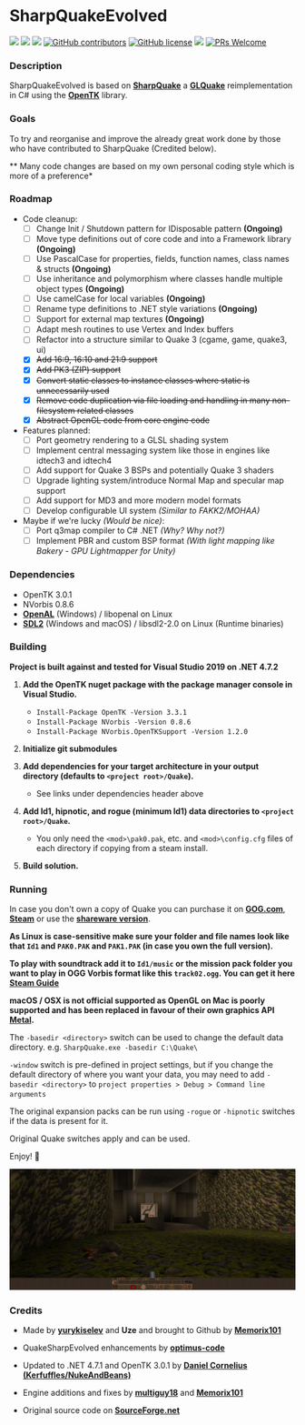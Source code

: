 
# SharpQuakeEvolved

![](https://img.shields.io/github/stars/optimus-code/SharpQuakeEvolved.svg) ![](https://img.shields.io/github/forks/optimus-code/SharpQuakeEvolved.svg) ![](https://img.shields.io/github/issues/optimus-code/SharpQuakeEvolved.svg) [![GitHub contributors](https://img.shields.io/github/contributors/optimus-code/SharpQuakeEvolved.svg)](https://GitHub.com/optimus-code/SharpQuakeEvolved/graphs/contributors/) [![GitHub license](https://img.shields.io/github/license/optimus-code/SharpQuakeEvolved.svg)](https://github.com/Naereen/StrapDown.js/blob/master/LICENSE)
 ![](https://img.shields.io/github/release/optimus-code/SharpQuakeEvolved.svg) [![PRs Welcome](https://img.shields.io/badge/PRs-welcome-brightgreen.svg?style=flat-square)](http://makeapullrequest.com)
 
### Description 

SharpQuakeEvolved is based on **[SharpQuake](https://memorix101.itch.io/sharpquake)** a **[GLQuake](https://github.com/dpteam/GLQuake3D)** reimplementation in C# using the **[OpenTK](https://github.com/opentk/opentk)** library.

### Goals

To try and reorganise and improve the already great work done by those who have contributed to SharpQuake (Credited below).

** Many code changes are based on my own personal coding style which is more of a preference*

### Roadmap

- Code cleanup:
	* [ ] Change Init / Shutdown pattern for IDisposable pattern **(Ongoing)**
	* [ ] Move type definitions out of core code and into a Framework library **(Ongoing)**
	* [ ] Use PascalCase for properties, fields, function names, class names & structs **(Ongoing)**
	* [ ] Use inheritance and polymorphism where classes handle multiple object types **(Ongoing)**
	* [ ] Use camelCase for local variables **(Ongoing)**
	* [ ] Rename type definitions to .NET style variations **(Ongoing)**
	* [ ] Support for external map textures **(Ongoing)**
	* [ ] Adapt mesh routines to use Vertex and Index buffers
	* [ ] Refactor into a structure similar to Quake 3 (cgame, game, quake3, ui)  
	* [X] ~~Add 16:9, 16:10 and 21:9 support~~
	* [X] ~~Add PK3 (ZIP) support~~
	* [X] ~~Convert static classes to instance classes where static is unnecessarily used~~
	* [X] ~~Remove code duplication via file loading and handling in many non-filesystem related classes~~
	* [x] ~~Abstract OpenGL code from core engine code~~
	
- Features planned:
	* [ ] Port geometry rendering to a GLSL shading system
	* [ ] Implement central messaging system like those in engines like idtech3 and idtech4
	* [ ] Add support for Quake 3 BSPs and potentially Quake 3 shaders
	* [ ] Upgrade lighting system/introduce Normal Map and specular map support
	* [ ] Add support for MD3 and more modern model formats
	* [ ] Develop configurable UI system *(Similar to FAKK2/MOHAA)*

- Maybe if we're lucky *(Would be nice)*:
	* [ ] Port q3map compiler to C# .NET *(Why? Why not?)*
	* [ ] Implement PBR and custom BSP format *(With light mapping like Bakery - GPU Lightmapper for Unity)*

### Dependencies
* OpenTK 3.0.1
* NVorbis 0.8.6
* **[OpenAL](https://www.openal.org/downloads/)** (Windows) / libopenal on Linux
* **[SDL2](https://www.libsdl.org/download-2.0.php)** (Windows and macOS) / libsdl2-2.0 on Linux (Runtime binaries)
  
### Building

**Project is built against and tested for Visual Studio 2019 on .NET 4.7.2**

1) **Add the OpenTK nuget package with the package manager console in Visual Studio.**
    - `Install-Package OpenTK -Version 3.3.1`
    - `Install-Package NVorbis -Version 0.8.6`
    - `Install-Package NVorbis.OpenTKSupport -Version 1.2.0`

2) **Initialize git submodules**

3) **Add dependencies for your target architecture in your output directory (defaults to `<project root>/Quake`).**
    - See links under dependencies header above
4) **Add ld1, hipnotic, and rogue (minimum ld1) data directories to `<project root>/Quake`.**
    - You only need the `<mod>\pak0.pak`, etc. and `<mod>\config.cfg` files of each directory if copying from a steam install.

5) **Build solution.**

### Running

In case you don't own a copy of Quake you can purchase it on **[GOG.com](https://www.gog.com/game/quake_the_offering)**, **[Steam](https://store.steampowered.com/app/2310/QUAKE/)** or use the **[shareware version](https://community.pcgamingwiki.com/files/file/411-quake-shareware-pak/)**.

**As Linux is case-sensitive make sure your folder and file names look like that `Id1` and `PAK0.PAK` and `PAK1.PAK` (in case you own the full version).**

**To play with soundtrack add it to `Id1/music` or the mission pack folder you want to play in OGG Vorbis format like this `track02.ogg`. You can get it here** **[Steam Guide](https://steamcommunity.com/sharedfiles/filedetails/?id=119489135)**

**macOS / OSX is not official supported as OpenGL on Mac is poorly supported and has been replaced in favour of their own graphics API [Metal](https://en.wikipedia.org/wiki/Metal_(API)).**

The `-basedir <directory>` switch can be used to change the default data directory. e.g. `SharpQuake.exe -basedir C:\Quake\`

`-window` switch is pre-defined in project settings, but if you change the default directory of where you want your data, you may need to add `-basedir <directory>` to `project properties > Debug > Command line arguments` 

The original expansion packs can be run using `-rogue` or `-hipnotic` switches if the data is present for it.

Original Quake switches apply and can be used.

Enjoy! 🙂

![Screenshot](screenshot.jpg)

### Credits
* Made by **[yurykiselev](https://sourceforge.net/u/yurykiselev/profile/)** and **Uze** and brought to Github by **[Memorix101](https://github.com/Memorix101)**

* QuakeSharpEvolved enhancements by **[optimus-code](https://github.com/optimus-code)**

* Updated to .NET 4.7.1 and OpenTK 3.0.1 by **[Daniel Cornelius (Kerfuffles/NukeAndBeans)](https://github.com/Kerfuffles)**

* Engine additions and fixes by **[multiguy18](https://github.com/multiguy18)** and **[Memorix101](https://github.com/Memorix101)**

* Original source code on **[SourceForge.net](https://sourceforge.net/projects/sharpquake/)**
